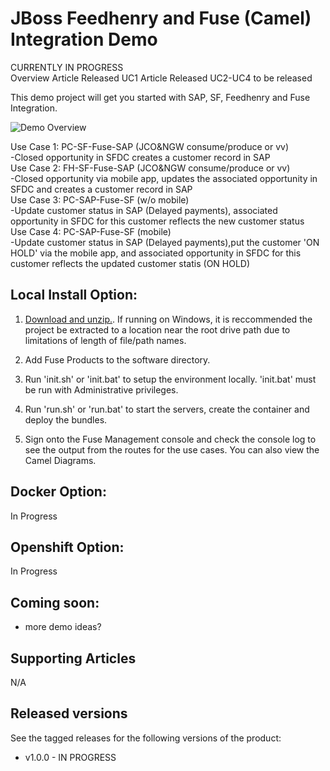 JBoss Feedhenry and Fuse (Camel) Integration Demo  
=================================================  
CURRENTLY IN PROGRESS   
Overview Article Released
UC1 Article Released
UC2-UC4 to be released
  
This demo project will get you started with SAP, SF, Feedhenry and Fuse Integration.  

![Demo Overview](https://raw.githubusercontent.com/jbossdemocentral/fh-fuse-sap-sf-integration-demo/master/docs/demo-images/sap-fuse-sf-feedhenry.png)
  
Use Case 1: PC-SF-Fuse-SAP (JCO&NGW consume/produce or vv)  
-Closed opportunity in SFDC creates a customer record in SAP  
Use Case 2: FH-SF-Fuse-SAP (JCO&NGW consume/produce or vv)  
-Closed opportunity via mobile app, updates the associated opportunity in SFDC and creates a customer record in SAP  
Use Case 3: PC-SAP-Fuse-SF (w/o mobile)  
-Update customer status in SAP (Delayed payments), associated opportunity in SFDC for this customer reflects the new customer status  
Use Case 4: PC-SAP-Fuse-SF (mobile)  
-Update customer status in SAP (Delayed payments),put the customer 'ON HOLD' via the mobile app, and associated opportunity in SFDC for this customer reflects the updated customer statis (ON HOLD)  
  
Local Install Option:  
---------------------    

1. [Download and unzip.](https://github.com/DataVirtualizationByExample/dv-fuse-integration-demo/archive/master.zip).  If running on Windows, it is reccommended the project be extracted to a location near the root drive path due to limitations of length of file/path names.  
  
2. Add Fuse Products to the software directory.  
  
3. Run 'init.sh' or 'init.bat' to setup the environment locally. 'init.bat' must be run with Administrative privileges.  
  
4. Run 'run.sh' or 'run.bat' to start the servers, create the container and deploy the bundles.  
  
5. Sign onto the Fuse Management console and check the console log to see the output from the routes for the use cases.  You can also view the Camel Diagrams.  
  
  
Docker Option:  
------------  
  
In Progress  
  
Openshift Option:  
------------  
In Progress  
  
Coming soon:
------------
   
   * more demo ideas?

Supporting Articles
-------------------
N/A  

Released versions
-----------------

See the tagged releases for the following versions of the product:

- v1.0.0 - IN PROGRESS
